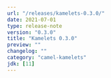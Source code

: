 ```yaml
---
url: "/releases/kamelets-0.3.0/"
date: 2021-07-01
type: release-note
version: "0.3.0"
title: "Kamelets 0.3.0"
preview: ""
changelog: ""
category: "camel-kamelets"
jdk: [11]
---
```

